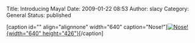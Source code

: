 Title: Introducing Maya!
Date: 2009-01-22 08:53
Author: slacy
Category: General
Status: published

\[caption id="" align="alignnone" width="640"
caption="Nose!"\][![Nose!](http://kleinlacy.com/gallery/d/161895-2/IMG_0620.JPG "Nose!"){width="640"
height="426"}](http://kleinlacy.com/gallery/v/2009/maya_newborn)\[/caption\]
